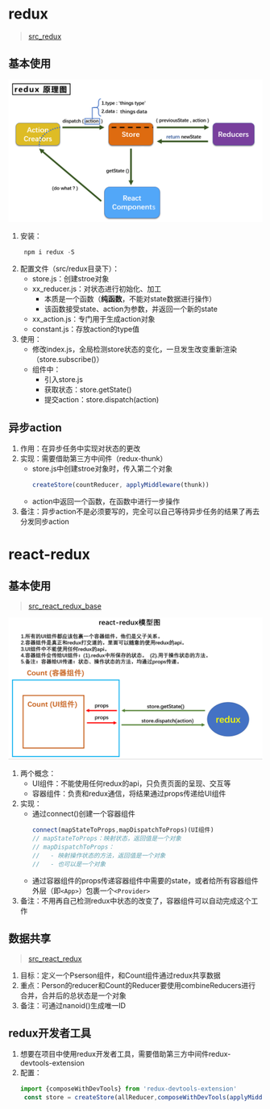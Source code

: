 <!--
 * @Author: mengbing mengbingg@outlook.com
 * @Date: 2022-09-02 14:09:29
 * @LastEditors: mengbing mengbingg@outlook.com
 * @LastEditTime: 2022-09-23 15:58:52
 * @Descripttion: 
-->
# redux
> [src_redux](./src_redux)
## 基本使用
![原理](./public/screenshots/redux原理图.png)
1. 安装：
   ```js
    npm i redux -S
   ```
2. 配置文件（src/redux目录下）：
   - store.js：创建stroe对象
   - xx_reducer.js：对状态进行初始化、加工
     - 本质是一个函数（**纯函数**，不能对state数据进行操作）
     - 该函数接受state、action为参数，并返回一个新的state
   - xx_action.js：专门用于生成action对象
   - constant.js：存放action的type值
3. 使用：
   - 修改index.js，全局检测store状态的变化，一旦发生改变重新渲染（store.subscribe()）
   - 组件中：
     - 引入store.js
     - 获取状态：store.getState()
     - 提交action：store.dispatch(action)

## 异步action
1. 作用：在异步任务中实现对状态的更改
2. 实现：需要借助第三方中间件（redux-thunk）
    - store.js中创建stroe对象时，传入第二个对象
        ```js
        createStore(countReducer, applyMiddleware(thunk))
        ``` 
    - action中返回一个函数，在函数中进行一步操作
3. 备注：异步action不是必须要写的，完全可以自己等待异步任务的结果了再去分发同步action


# react-redux
## 基本使用
> [src_react_redux_base](./src_react_redux_base/)

![原理](./public/screenshots/react-redux模型图.png)
1. 两个概念：
   - UI组件：不能使用任何redux的api，只负责页面的呈现、交互等
	- 容器组件：负责和redux通信，将结果通过props传递给UI组件
2. 实现：
   - 通过connect()创建一个容器组件
      ```js
      connect(mapStateToProps,mapDispatchToProps)(UI组件)
      // mapStateToProps：映射状态，返回值是一个对象
	  // mapDispatchToProps：
      //   - 映射操作状态的方法，返回值是一个对象
      //   - 也可以是一个对象
      ```
   - 通过容器组件的props传递容器组件中需要的state，或者给所有容器组件外层（即`<App>`）包裹一个`<Provider>`
3. 备注：不用再自己检测redux中状态的改变了，容器组件可以自动完成这个工作

## 数据共享
> [src_react_redux](./src)
1. 目标：定义一个Pserson组件，和Count组件通过redux共享数据
2. 重点：Person的reducer和Count的Reducer要使用combineReducers进行合并，合并后的总状态是一个对象
3. 备注：可通过nanoid()生成唯一ID

## redux开发者工具
1. 想要在项目中使用redux开发者工具，需要借助第三方中间件redux-devtools-extension
2. 配置：
   ```js
   import {composeWithDevTools} from 'redux-devtools-extension'
	const store = createStore(allReducer,composeWithDevTools(applyMiddleware(thunk)))
   ```







